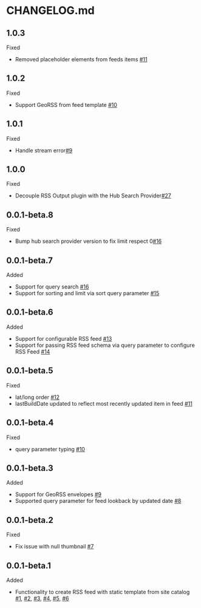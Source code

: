 # CHANGELOG.md

## 1.0.3
Fixed
- Removed placeholder elements from feeds items [#11](https://github.com/koopjs/koop-output-rss/pull/11)

## 1.0.2
Fixed
- Support GeoRSS from feed template [#10](https://github.com/koopjs/koop-output-rss/pull/10)

## 1.0.1
Fixed
- Handle stream error[#9](https://github.com/koopjs/koop-output-rss/pull/9)

## 1.0.0
Fixed
- Decouple RSS Output plugin with the Hub Search Provider[#27](https://github.com/koopjs/koop-output-hub-search-rss2/pull/27)

## 0.0.1-beta.8
Fixed
- Bump hub search provider version to fix limit respect 0[#16](https://github.com/koopjs/koop-output-hub-search-rss2/pull/17)

## 0.0.1-beta.7
Added
- Support for query search [#16](https://github.com/koopjs/koop-output-hub-search-rss2/pull/16)
- Support for sorting and limit via sort query parameter [#15](https://github.com/koopjs/koop-output-hub-search-rss2/pull/15)

## 0.0.1-beta.6
Added
- Support for configurable RSS feed [#13](https://github.com/koopjs/koop-output-hub-search-rss2/pull/13)
- Support for passing RSS feed schema via query parameter to configure RSS Feed [#14](https://github.com/koopjs/koop-output-hub-search-rss2/pull/14)

## 0.0.1-beta.5
Fixed
- lat/long order [#12](https://github.com/koopjs/koop-output-hub-search-rss2/pull/12)
- lastBuildDate updated to reflect most recently updated item in feed [#11](https://github.com/koopjs/koop-output-hub-search-rss2/pull/11)

## 0.0.1-beta.4
Fixed
- query parameter typing [#10](https://github.com/koopjs/koop-output-hub-search-rss2/pull/10)

## 0.0.1-beta.3
Added
- Support for GeoRSS envelopes [#9](https://github.com/koopjs/koop-output-hub-search-rss2/pull/9)
- Supported query parameter for feed lookback by updated date [#8](https://github.com/koopjs/koop-output-hub-search-rss2/pull/8)

## 0.0.1-beta.2
Fixed
- Fix issue with null thumbnail [#7](https://github.com/koopjs/koop-output-hub-search-rss2/pull/7)

## 0.0.1-beta.1
Added
- Functionality to create RSS feed with static template from site catalog [#1](https://github.com/koopjs/koop-output-hub-search-rss2/pull/1), [#2](https://github.com/koopjs/koop-output-hub-search-rss2/pull/2), [#3](https://github.com/koopjs/koop-output-hub-search-rss2/pull/3), [#4](https://github.com/koopjs/koop-output-hub-search-rss2/pull/4), [#5](https://github.com/koopjs/koop-output-hub-search-rss2/pull/5), [#6](https://github.com/koopjs/koop-output-hub-search-rss2/pull/6)